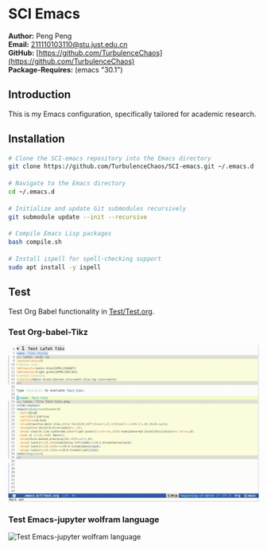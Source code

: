 # SCI Emacs

**Author:** Peng Peng \
**Email:** [211110103110@stu.just.edu.cn](mailto:211110103110@stu.just.edu.cn) \
**GitHub:** [https://github.com/TurbulenceChaos](https://github.com/TurbulenceChaos) \
**Package-Requires:** (emacs "30.1")

## Introduction
This is my Emacs configuration, specifically tailored for academic research.

## Installation
```bash
# Clone the SCI-emacs repository into the Emacs directory
git clone https://github.com/TurbulenceChaos/SCI-emacs.git ~/.emacs.d

# Navigate to the Emacs directory
cd ~/.emacs.d

# Initialize and update Git submodules recursively
git submodule update --init --recursive

# Compile Emacs Lisp packages
bash compile.sh

# Install ispell for spell-checking support
sudo apt install -y ispell
```

## Test
Test Org Babel functionality in [Test/Test.org](Test/Test.org).

### Test Org-babel-Tikz

![Test Org-babel-Tikz](Test/Test-org-babel-tikz.gif)

### Test Emacs-jupyter wolfram language

![Test Emacs-jupyter wolfram language](Test/Test-emacs-jupyter-wolfram-language.gif)
